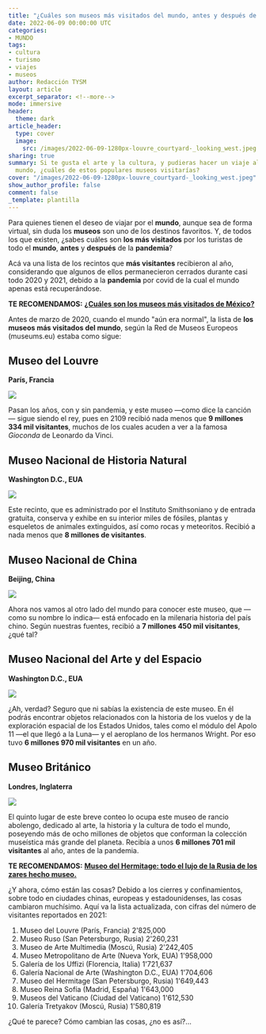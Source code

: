 ```yaml
---
title: "¿Cuáles son museos más visitados del mundo, antes y después de la pandemia?"
date: 2022-06-09 00:00:00 UTC
categories:
- MUNDO
tags:
- cultura
- turismo
- viajes
- museos
author: Redacción TYSM
layout: article
excerpt_separator: <!--more-->
mode: immersive
header:
  theme: dark
article_header:
  type: cover
  image:
    src: /images/2022-06-09-1280px-louvre_courtyard-_looking_west.jpeg
sharing: true
summary: Si te gusta el arte y la cultura, y pudieras hacer un viaje alrededor del
  mundo, ¿cuáles de estos populares museos visitarías?
cover: "/images/2022-06-09-1280px-louvre_courtyard-_looking_west.jpeg"
show_author_profile: false
comment: false
_template: plantilla
---
```







Para quienes tienen el deseo de viajar por el **mundo**, aunque sea de forma virtual, sin duda los **museos** son uno de los destinos favoritos. Y, de todos los que existen, ¿sabes cuáles son **los más visitados** por los turistas de todo el **mundo**, **antes** y **después** de la **pandemia**?

Acá va una lista de los recintos que **más visitantes** recibieron al año, considerando que algunos de ellos permanecieron cerrados durante casi todo 2020 y 2021, debido a la **pandemia** por covid de la cual el mundo apenas está recuperándose.

**TE RECOMENDAMOS:** [**¿Cuáles son los museos más visitados de México?**](https://blog.tonoysumariachi.com/turismo/2022/06/07/cuales-son-los-museos-mas-visitados-de-mexico.html)

Antes de marzo de 2020, cuando el mundo "aún era normal", la lista de **los museos más visitados del mundo**, según la Red de Museos Europeos (museums.eu) estaba como sigue:

## Museo del Louvre

**París, Francia**

![](https://upload.wikimedia.org/wikipedia/commons/thumb/8/81/Louvre_at_dusk.JPG/1024px-Louvre_at_dusk.JPG)

Pasan los años, con y sin pandemia, y este museo —como dice la canción— sigue siendo el rey, pues en 2109 recibió nada menos que **9 millones 334 mil visitantes**, muchos de los cuales acuden a ver a la famosa _Gioconda_ de Leonardo da Vinci.

## Museo Nacional de Historia Natural

**Washington D.C., EUA**

![](https://upload.wikimedia.org/wikipedia/commons/thumb/9/93/National_Museum_of_Natural_History_Rotunda_pano.jpg/1024px-National_Museum_of_Natural_History_Rotunda_pano.jpg)

Este recinto, que es administrado por el Instituto Smithsoniano y de entrada gratuita, conserva y exhibe en su interior miles de fósiles, plantas y esqueletos de animales extinguidos, así como rocas y meteoritos. Recibió a nada menos que **8 millones de visitantes**.

## Museo Nacional de China

**Beijing, China**

![](https://upload.wikimedia.org/wikipedia/commons/thumb/0/0e/National_Museum_of_China_%289835116674%29.jpg/1024px-National_Museum_of_China_%289835116674%29.jpg)

Ahora nos vamos al otro lado del mundo para conocer este museo, que —como su nombre lo indica— está enfocado en la milenaria historia del país chino. Según nuestras fuentes, recibió a **7 millones 450 mil visitantes**, ¿qué tal?

## Museo Nacional del Arte y del Espacio

**Washington D.C., EUA**

![](https://upload.wikimedia.org/wikipedia/commons/thumb/a/ac/National_Air_and_Space_Museum_Entrance.JPG/1024px-National_Air_and_Space_Museum_Entrance.JPG)

¿Ah, verdad? Seguro que ni sabías la existencia de este museo. En él podrás encontrar objetos relacionados con la historia de los vuelos y de la exploración espacial de los Estados Unidos, tales como el módulo del Apolo 11 —el que llegó a la Luna— y el aeroplano de los hermanos Wright. Por eso tuvo **6 millones 970 mil visitantes** en un año.

## Museo Británico

**Londres, Inglaterra**

![](https://upload.wikimedia.org/wikipedia/commons/thumb/d/d1/The_British_Museum_today.jpg/1024px-The_British_Museum_today.jpg)

El quinto lugar de este breve conteo lo ocupa este museo de rancio abolengo, dedicado al arte, la historia y la cultura de todo el mundo, poseyendo más de ocho millones de objetos que conforman la colección museística más grande del planeta. Recibía a unos **6 millones 701 mil visitantes** al año, antes de la pandemia.

**TE RECOMENDAMOS:** [**Museo del Hermitage: todo el lujo de la Rusia de los zares hecho museo.**](https://blog.tonoysumariachi.com/mundo/2022/09/09/museo-del-hermitage-todo-el-lujo-de-la-rusia-de-los-zares-hecho-museo.html)

¿Y ahora, cómo están las cosas? Debido a los cierres y confinamientos, sobre todo en ciudades chinas, europeas y estadounidenses, las cosas cambiaron muchísimo. Aquí va la lista actualizada, con cifras del número de visitantes reportados en 2021:

1.  Museo del Louvre (París, Francia) 2'825,000
2.  Museo Ruso (San Petersburgo, Rusia) 2'260,231
3.  Museo de Arte Multimedia (Moscú, Rusia) 2'242,405
4.  Museo Metropolitano de Arte (Nueva York, EUA) 1'958,000
5.  Galería de los Uffizi (Florencia, Italia) 1'721,637
6.  Galería Nacional de Arte (Washington D.C., EUA) 1'704,606
7.  Museo del Hermitage (San Petersburgo, Rusia) 1'649,443
8.  Museo Reina Sofía (Madrid, España) 1'643,000
9.  Museos del Vaticano (Ciudad del Vaticano) 1'612,530
10. Galería Tretyakov (Moscú, Rusia) 1'580,819

¿Qué te parece? Cómo cambian las cosas, ¿no es así?…
